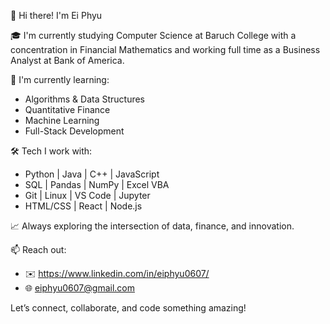  👋 Hi there! I'm Ei Phyu

🎓 I'm currently studying Computer Science at Baruch College with a concentration in Financial Mathematics and working full time as a Business Analyst at Bank of America.

🌱 I'm currently learning:
- Algorithms & Data Structures
- Quantitative Finance
- Machine Learning
- Full-Stack Development

🛠️ Tech I work with:
- Python | Java | C++ | JavaScript
- SQL | Pandas | NumPy | Excel VBA
- Git | Linux | VS Code | Jupyter
- HTML/CSS | React | Node.js

📈 Always exploring the intersection of data, finance, and innovation.

📫 Reach out:
- ✉️ https://www.linkedin.com/in/eiphyu0607/
- 🌐 eiphyu0607@gmail.com

Let’s connect, collaborate, and code something amazing!
